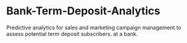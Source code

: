 # Bank-Term-Deposit-Analytics
Predictive analytics for sales and marketing campaign management to assess potential term deposit subscribers. at a bank. 
